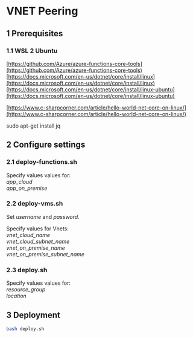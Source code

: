 # VNET Peering

## 1 Prerequisites

### 1.1 WSL 2 Ubuntu

[https://github.com/Azure/azure-functions-core-tools](https://github.com/Azure/azure-functions-core-tools)
[https://docs.microsoft.com/en-us/dotnet/core/install/linux](https://docs.microsoft.com/en-us/dotnet/core/install/linux)
[https://docs.microsoft.com/en-us/dotnet/core/install/linux-ubuntu](https://docs.microsoft.com/en-us/dotnet/core/install/linux-ubuntu)

[https://www.c-sharpcorner.com/article/hello-world-net-core-on-linux/](https://www.c-sharpcorner.com/article/hello-world-net-core-on-linux/)

sudo apt-get install jq

## 2 Configure settings

### 2.1 deploy-functions.sh

Specify values values for:  
*app_cloud*  
*app_on_premise*  

### 2.2 deploy-vms.sh

Set *username* and *password*.

Specify values for Vnets:  
*vnet_cloud_name*  
*vnet_cloud_subnet_name*  
*vnet_on_premise_name*  
*vnet_on_premise_subnet_name*  

### 2.3 deploy.sh

Specify values values for:  
*resource_group*  
*location*  

## 3 Deployment

```bash
bash deploy.sh
```
